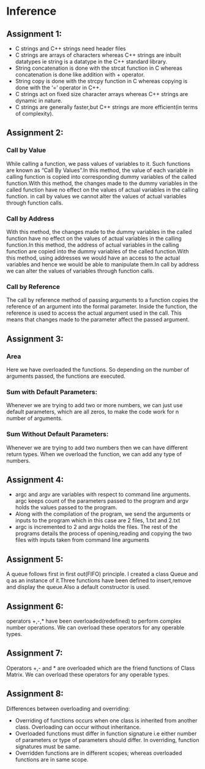 # Inference
## Assignment 1:
- C strings and C++ strings need header files
- C strings are arrays of characters whereas C++ strings are inbuilt datatypes ie string is a datatype in the C++ standard library.
- String concatenation is done with the strcat function in C whereas concatenation is done like addition with + operator.
- String copy is done with the strcpy function in C whereas copying is done with the ‘=’ operator in C++.
- C strings act on fixed size character arrays whereas C++ strings are dynamic in nature.
- C strings are generally faster,but C++ strings are more efficient(in terms of complexity).
## Assignment 2:
### Call by Value
While calling a function, we pass values of variables to it. Such functions are known as “Call By Values”.In this method, the value of each variable in calling function is copied into corresponding dummy variables of the called function.With this method, the changes made to the dummy variables in the called function have no effect on the values of actual variables in the calling function. in call by values we cannot alter the values of actual variables through function calls.
### Call by Address
With this method, the changes made to the dummy variables in the called function have no effect on the values of actual variables in the calling function.In this method, the address of actual variables in the calling function are copied into the dummy variables of the called function.With this method, using addresses we would have an access to the actual variables and hence we would be able to manipulate them.In call by address we can alter the values of variables through function calls.
### Call by Reference
The call by reference method of passing arguments to a function copies the reference of an argument into the formal parameter. Inside the function, the reference is used to access the actual argument used in the call. This means that changes made to the parameter affect the passed argument.
## Assignment 3:
### Area
Here we have overloaded the functions. So depending on the number of arguments passed, the functions are executed.
### Sum with Default Parameters:
Whenever we are trying to add two or more numbers, we can just use default parameters, which are all zeros, to make the code work for n number of arguments.
### Sum Without Default Parameters:
Whenever we are trying to add two numbers then we can have different return types. When we overload the function, we can add any type of numbers.
## Assignment 4:
- argc and argv are variables with respect to command line arguments. argc keeps count of the parameters passed to the program and argv holds the values passed to the program.
- Along with the compilation of the program, we send the arguments or inputs to the program which in this case are 2 files, 1.txt and 2.txt
- argc is incremented to 2 and argv holds the files. The rest of the programs details the process of opening,reading and copying the two files with inputs taken from command line arguments
## Assignment 5:
A queue follows first in first out(FIFO) principle. I created a class Queue and q as an instance of it.Three functions have been defined to insert,remove and display the queue.Also a default constructor is used.
## Assignment 6:
operators +,-,* have been overloaded(redefined) to perform complex number operations. We can overload these operators for any operable types.
## Assignment 7:
Operators +,- and * are overloaded which are the friend functions of Class Matrix. We can overload these operators for any operable types.
## Assignment 8:
Differences between overloading and overriding:
- Overriding of functions occurs when one class is inherited from another class. Overloading can occur without inheritance.
- Overloaded functions must differ in function signature i.e either number of parameters or type of parameters should differ. In overriding, function signatures must be same.
- Overridden functions are in different scopes; whereas overloaded functions are in same scope.
